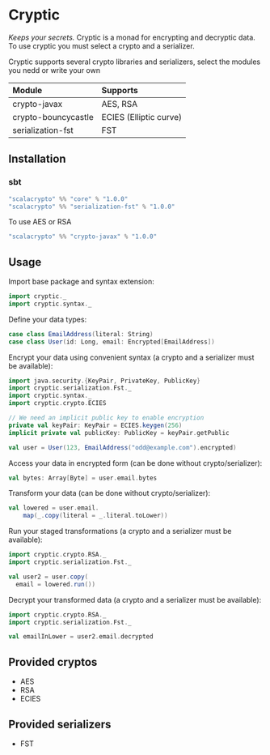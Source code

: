 # Cryptic
_Keeps your secrets._
Cryptic is a monad for encrypting and decryptic data.
To use cryptic you must select a crypto and a serializer.

Cryptic supports several crypto libraries and serializers, 
select the modules you nedd or write your own

| Module | Supports |
|:-------- |:------------| 
| crypto-javax | AES, RSA |
| crypto-bouncycastle | ECIES (Elliptic curve) |
| serialization-fst | FST| 


## Installation
### sbt

```sbt
"scalacrypto" %% "core" % "1.0.0"
"scalacrypto" %% "serialization-fst" % "1.0.0"
```
To use AES or RSA 
```sbt 
"scalacrypto" %% "crypto-javax" % "1.0.0"
```

## Usage
Import base package and syntax extension:
```scala
import cryptic._
import cryptic.syntax._
```

Define your data types:
```scala
case class EmailAddress(literal: String)
case class User(id: Long, email: Encrypted[EmailAddress])
```

Encrypt your data using convenient syntax (a crypto and a serializer must be available):
```scala
import java.security.{KeyPair, PrivateKey, PublicKey}
import cryptic.serialization.Fst._
import cryptic.syntax._
import cryptic.crypto.ECIES

// We need an implicit public key to enable encryption
private val keyPair: KeyPair = ECIES.keygen(256)
implicit private val publicKey: PublicKey = keyPair.getPublic

val user = User(123, EmailAddress("odd@example.com").encrypted)
```

Access your data in encrypted form (can be done without crypto/serializer):
```scala
val bytes: Array[Byte] = user.email.bytes
```

Transform your data (can be done without crypto/serializer):
```scala
val lowered = user.email.
    map(_.copy(literal = _.literal.toLower))
```

Run your staged transformations (a crypto and a serializer must be available):
```scala
import cryptic.crypto.RSA._
import cryptic.serialization.Fst._

val user2 = user.copy(
  email = lowered.run())
```

Decrypt your transformed data (a crypto and a serializer must be available):
```scala
import cryptic.crypto.RSA._
import cryptic.serialization.Fst._

val emailInLower = user2.email.decrypted
```
## Provided cryptos

- AES
- RSA
- ECIES

## Provided serializers

- FST



